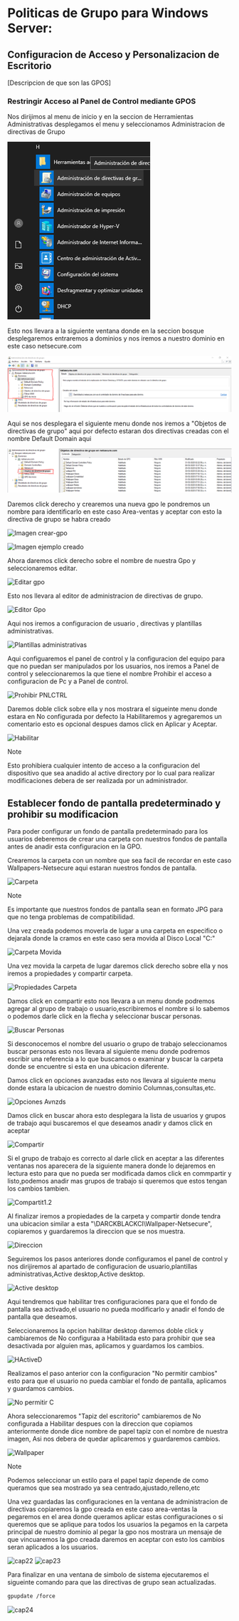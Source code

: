 # Politicas de Grupo para Windows Server: 
## Configuracion de Acceso y Personalizacion de Escritorio 

[Descripcion de que son las GPOS]


### Restringir Acceso al Panel de Control mediante GPOS

 Nos dirijimos al menu de inicio y en la seccion de Herramientas Administrativas desplegamos el menu y seleccionamos Administracion de directivas de Grupo

 ![Imagen de inicio Gpos](https://github.com/DARCKBLACK06/Guias-WindowsServer2019/blob/main/Gpos%2FCaptura1.png)

Esto nos llevara a la siguiente ventana donde en la seccion bosque desplegaremos entraremos a dominios y nos iremos a nuestro dominio en este caso netsecure.com

![Imagen de Bosque](https://github.com/DARCKBLACK06/Guias-WindowsServer2019/blob/main/Gpos%2FCaptura2.png)

Aqui se nos desplegara el siguiente menu donde nos iremos a "Objetos de directivas de grupo" aqui por defecto estaran dos directivas creadas con el nombre Default Domain aqui

![Imagen directivas](https://github.com/DARCKBLACK06/Guias-WindowsServer2019/blob/main/Gpos%2FCaptura3.png)

Daremos click derecho y crearemos una nueva gpo le pondremos un nombre para identificarlo en este caso Area-ventas y aceptar con esto la directiva de grupo se habra creado 

![Imagen crear-gpo](https://github.com/DARCKBLACK06/Guias-WindowsServer2019/blob/main/Imagenes%2FCaptura4.PNG)

![Imagen ejemplo creado](https://github.com/DARCKBLACK06/Guias-WindowsServer2019/blob/main/Imagenes%2FCaptura5.PNG)

Ahora daremos click derecho sobre el nombre de nuestra Gpo y seleccionaremos editar.

![Editar gpo](https://github.com/DARCKBLACK06/Guias-WindowsServer2019/blob/main/Imagenes%2FCaptura6.PNG)

Esto nos llevara al editor de administracion de directivas de grupo.

![Editor Gpo](https://github.com/DARCKBLACK06/Guias-WindowsServer2019/blob/main/Imagenes%2FCaptura7.PNG)

Aqui nos iremos a configuracion de usuario , directivas y plantillas administrativas.

![Plantillas administrativas ](https://github.com/DARCKBLACK06/Guias-WindowsServer2019/blob/main/Imagenes%2FCaptura8.PNG)

Aqui configuaremos el panel de control y la configuracion del equipo para que no puedan ser manipulados por los usuarios, nos iremos a Panel de control y seleccionaremos la que tiene el nombre Prohibir el acceso a configuracion de Pc y a Panel de control.

![Prohibir PNLCTRL](https://github.com/DARCKBLACK06/Guias-WindowsServer2019/blob/main/Imagenes%2FCaptura9.PNG)

Daremos doble click sobre ella y nos mostrara el sigueinte menu donde estara en No configurada por defecto la Habilitaremos y agregaremos un comentario esto es opcional despues damos click en Aplicar y Aceptar.

![Habilitar](https://github.com/DARCKBLACK06/Guias-WindowsServer2019/blob/main/Imagenes%2FCaptura10.PNG)

>[!Note]
>Esto prohibiera cualquier intento de acceso a la configuracion del dispositivo que sea anadido al active directory por lo cual para realizar modificaciones debera de ser realizada por un administrador.

## Establecer fondo de pantalla predeterminado y prohibir su modificacion 

Para poder configurar un fondo de pantalla predeterminado para los usuarios deberemos de crear una carpeta con nuestros fondos de pantalla antes de anadir esta configuracion en la GPO.

Crearemos la carpeta con un nombre que sea facil de recordar en este caso Wallpapers-Netsecure aqui estaran nuestros fondos de pantalla.

![Carpeta](https://github.com/DARCKBLACK06/Guias-WindowsServer2019/blob/main/Imagenes%2FCaptura11.PNG)

>[!Note]
>Es importante que nuestros fondos de pantalla sean en formato JPG para que no tenga problemas de compatibilidad.

Una vez creada podemos moverla de lugar a una carpeta en especifico o dejarala donde la cramos en este caso sera movida al Disco Local "C:"

![Carpeta Movida](https://github.com/DARCKBLACK06/Guias-WindowsServer2019/blob/main/Imagenes%2FCaptura11.PNG)

Una vez movida la carpeta de lugar daremos click derecho sobre ella y nos iremos a propiedades y compartir carpeta.

![Propiedades Carpeta](https://github.com/DARCKBLACK06/Guias-WindowsServer2019/blob/main/Imagenes%2FCaptura12.PNG)

Damos click en compartir esto nos llevara a un menu donde podremos agregar al grupo de trabajo o usuario,escribiremos el nombre si lo sabemos o podemos darle click en la flecha y seleccionar buscar personas.

![Buscar Personas](https://github.com/DARCKBLACK06/Guias-WindowsServer2019/blob/main/Imagenes%2FCaptura13.PNG)

Si desconocemos el nombre del usuario o grupo de trabajo seleccionamos buscar personas esto nos llevara al siguiente menu donde podremos escribir una referencia a lo que buscamos o examinar y buscar la carpeta donde se encuentre si esta en una ubicacion diferente.

Damos click en opciones avanzadas esto nos llevara al siguiente menu donde estara la ubicacion de nuestro dominio Columnas,consultas,etc.

![Opciones Avnzds](https://github.com/DARCKBLACK06/Guias-WindowsServer2019/blob/main/Imagenes%2FCaptura14.PNG)

Damos click en buscar ahora esto desplegara la lista de usuarios y grupos de trabajo aqui buscaremos el que deseamos anadir y damos click en aceptar 

![Compartir](https://github.com/DARCKBLACK06/Guias-WindowsServer2019/blob/main/Imagenes%2FCaptura15.PNG)

Si el grupo de trabajo es correcto al darle click en aceptar a las diferentes ventanas nos aparecera de la siguiente manera donde lo dejaremos en lectura esto para que no pueda ser modificada damos click en commpartir y listo,podemos anadir mas grupos de trabajo si queremos que estos tengan los cambios tambien.

![Compartit1.2](https://github.com/DARCKBLACK06/Guias-WindowsServer2019/blob/main/Imagenes%2FCaptura16.PNG)

Al finalizar iremos a propiedades de la carpeta y compartir donde tendra una ubicacion similar a esta "\\DARCKBLACKCI\Wallpaper-Netsecure", copiaremos y guardaremos la direccion que se nos muestra.

![Direccion](https://github.com/DARCKBLACK06/Guias-WindowsServer2019/blob/main/Imagenes%2FCaptura17.PNG)

Seguiremos los pasos anteriores donde configuramos el panel de control y nos dirijiremos al apartado de configuracion de usuario,plantillas administrativas,Active desktop,Active desktop.

![Active desktop](https://github.com/DARCKBLACK06/Guias-WindowsServer2019/blob/main/Imagenes%2FCaptura18.PNG)

Aqui tendremos que habilitar tres configuraciones para que el fondo de pantalla sea activado,el usuario no pueda modificarlo y anadir el fondo de pantalla que deseamos.

Seleccionaremos la opcion habilitar desktop daremos doble click y cambiaremos de No configuraa a Habilitada esto para prohibir que sea desactivada por alguien mas, aplicamos y guardamos los cambios.

![HActiveD](https://github.com/DARCKBLACK06/Guias-WindowsServer2019/blob/main/Imagenes%2FCaptura19.PNG)

Realizamos el paso anterior con la configuracion "No permitir cambios" esto para que el usuario no pueda cambiar el fondo de pantalla, aplicamos y guardamos cambios.

![No permitir C](https://github.com/DARCKBLACK06/Guias-WindowsServer2019/blob/main/Imagenes%2FCaptura20.PNG)

Ahora seleccionaremos "Tapiz del escritorio" cambiaremos de No configurada a Habilitar despues con la direccion que copiamos anteriormente donde dice nombre de papel tapiz con el nombre de nuestra imagen, Asi nos debera de quedar aplicaremos y guardaremos cambios.

![Wallpaper](https://github.com/DARCKBLACK06/Guias-WindowsServer2019/blob/main/Imagenes%2FCaptura21.PNG)

>[!Note]
>Podemos seleccionar un estilo para el papel tapiz depende de como queramos que sea mostrado ya sea centrado,ajustado,relleno,etc

Una vez guardadas las configuraciones en la ventana de administracion de directivas copiaremos la gpo creada en este caso area-ventas la pegaremos en el area donde queramos aplicar estas configuraciones o si queremos que se aplique para todos los usuarios la pegamos en la carpeta principal de nuestro dominio al pegar la gpo nos mostrara un mensaje de que vincuaremos la gpo creada daremos en aceptar con esto los cambios seran aplicados a los usuarios.

![cap22](https://github.com/DARCKBLACK06/Guias-WindowsServer2019/blob/main/Imagenes%2FCaptura-22.PNG)
![cap23](https://github.com/DARCKBLACK06/Guias-WindowsServer2019/blob/main/Imagenes%2FCaptura-23.PNG)

Para finalizar en una ventana de simbolo de sistema ejecutaremos el sigueinte comando para que las directivas de grupo sean actualizadas.

```bash
gpupdate /force
```
![cap24](https://github.com/DARCKBLACK06/Guias-WindowsServer2019/blob/main/Imagenes%2FCaptura-24.PNG)
